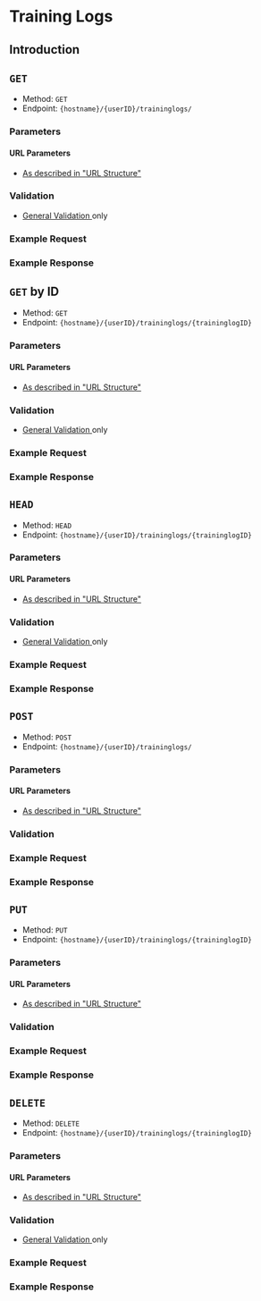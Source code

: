 # Training Logs

## Introduction

## `GET`

* Method: `GET`
* Endpoint: `{hostname}/{userID}/traininglogs/`

### Parameters

#### URL Parameters

 * [As described in "URL Structure"](docs.md#url-structure)

### Validation

 * [General Validation ](docs.md#general-validation) only

### Example Request

### Example Response

## `GET` by ID

* Method: `GET`
* Endpoint: `{hostname}/{userID}/traininglogs/{traininglogID}`

### Parameters

#### URL Parameters

 * [As described in "URL Structure"](docs.md#url-structure)

### Validation

 * [General Validation ](docs.md#general-validation) only

### Example Request

### Example Response


## `HEAD`

* Method: `HEAD`
* Endpoint: `{hostname}/{userID}/traininglogs/{traininglogID}`

### Parameters

#### URL Parameters

 * [As described in "URL Structure"](docs.md#url-structure)

### Validation

 * [General Validation ](docs.md#general-validation) only

### Example Request

### Example Response

## `POST`

* Method: `POST`
* Endpoint: `{hostname}/{userID}/traininglogs/`

### Parameters

#### URL Parameters

 * [As described in "URL Structure"](docs.md#url-structure)

### Validation

### Example Request

### Example Response


## `PUT`

* Method: `PUT`
* Endpoint: `{hostname}/{userID}/traininglogs/{traininglogID}`

### Parameters

#### URL Parameters

 * [As described in "URL Structure"](docs.md#url-structure)

### Validation

### Example Request

### Example Response

## `DELETE`

* Method: `DELETE`
* Endpoint: `{hostname}/{userID}/traininglogs/{traininglogID}`

### Parameters

#### URL Parameters

 * [As described in "URL Structure"](docs.md#url-structure)

### Validation

 * [General Validation ](docs.md#general-validation) only


### Example Request

### Example Response
